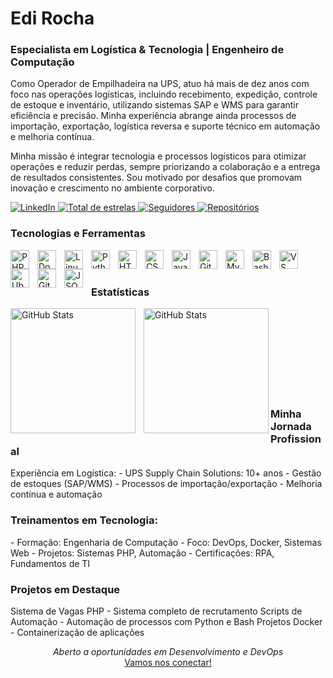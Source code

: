 <H1>Edi Rocha</H1>

<H3>Especialista em Logística & Tecnologia | Engenheiro de Computação</H3>

Como Operador de Empilhadeira na UPS, atuo há mais de dez anos com foco nas operações logísticas, incluindo recebimento, expedição, controle de estoque e inventário, utilizando sistemas SAP e WMS para garantir eficiência e precisão. Minha experiência abrange ainda processos de importação, exportação, logística reversa e suporte técnico em automação e melhoria contínua. 

Minha missão é integrar tecnologia e processos logísticos para otimizar operações e reduzir perdas, sempre priorizando a colaboração e a entrega de resultados consistentes. Sou motivado por desafios que promovam inovação e crescimento no ambiente corporativo.

<p align="left"> <a href="https://www.linkedin.com/in/edi-rocha/"> <img alt="LinkedIn" title="Conecte-se no LinkedIn" src="https://custom-icon-badges.demolab.com/badge/-LinkedIn-0077B5?style=for-the-badge&logo=linkedin&logoColor=white&label=Conecte-se" /> </a> <a href="https://github.com/EdiRocha?tab=repositories&sort=stargazers"> <img alt="Total de estrelas" title="Total de estrelas GitHub" src="https://custom-icon-badges.demolab.com/github/stars/EdiRocha?color=55960c&style=for-the-badge&labelColor=488207&logo=star&label=estrelas" /> </a> <a href="https://github.com/EdiRocha?tab=followers"> <img alt="Seguidores" title="Me siga no GitHub" src="https://custom-icon-badges.demolab.com/github/followers/EdiRocha?color=236ad3&labelColor=1155ba&style=for-the-badge&logo=github&label=Seguidores&logoColor=white" /> </a> <a href="https://github.com/EdiRocha?tab=repositories"> <img alt="Repositórios" title="Meus repositórios" src="https://custom-icon-badges.demolab.com/badge/Repositórios-6e5494?style=for-the-badge&logo=github&logoColor=white&labelColor=5c4274" /> </a> </p>

<H3>Tecnologias e Ferramentas</H3>
<img align="left" alt="PHP" title="PHP" width="30px" style="padding-right: 10px;" src="https://cdn.jsdelivr.net/gh/devicons/devicon@latest/icons/php/php-original.svg" />
<img align="left" alt="Docker" title="Docker" width="30px" style="padding-right: 10px;" src="https://cdn.jsdelivr.net/gh/devicons/devicon@latest/icons/docker/docker-original.svg" />
<img align="left" alt="Linux" title="Linux" width="30px" style="padding-right: 10px;" src="https://cdn.jsdelivr.net/gh/devicons/devicon@latest/icons/linux/linux-original.svg" />
<img align="left" alt="Python" title="Python" width="30px" style="padding-right: 10px;" src="https://cdn.jsdelivr.net/gh/devicons/devicon@latest/icons/python/python-original.svg" />
<img align="left" alt="HTML" title="HTML" width="30px" style="padding-right: 10px;" src="https://cdn.jsdelivr.net/gh/devicons/devicon@latest/icons/html5/html5-original.svg" />
<img align="left" alt="CSS" title="CSS" width="30px" style="padding-right: 10px;" src="https://cdn.jsdelivr.net/gh/devicons/devicon@latest/icons/css3/css3-original.svg" />
<img align="left" alt="JavaScript" title="JavaScript" width="30px" style="padding-right: 10px;" src="https://cdn.jsdelivr.net/gh/devicons/devicon@latest/icons/javascript/javascript-original.svg" />
<img align="left" alt="Git" title="Git" width="30px" style="padding-right: 10px;" src="https://cdn.jsdelivr.net/gh/devicons/devicon@latest/icons/git/git-original.svg" />
<img align="left" alt="MySQL" title="MySQL" width="30px" style="padding-right: 10px;" src="https://cdn.jsdelivr.net/gh/devicons/devicon@latest/icons/mysql/mysql-original.svg" />
<img align="left" alt="Bash" title="Bash" width="30px" style="padding-right: 10px;" src="https://cdn.jsdelivr.net/gh/devicons/devicon@latest/icons/bash/bash-original.svg" />
<img align="left" alt="VS Code" title="VS Code" width="30px" style="padding-right: 10px;" src="https://cdn.jsdelivr.net/gh/devicons/devicon@latest/icons/vscode/vscode-original.svg" />
<img align="left" alt="Ubuntu" title="Ubuntu" width="30px" style="padding-right: 10px;" src="https://cdn.jsdelivr.net/gh/devicons/devicon@latest/icons/ubuntu/ubuntu-plain.svg" />
<img align="left" alt="GitHub" title="GitHub" width="30px" style="padding-right: 10px;" src="https://cdn.jsdelivr.net/gh/devicons/devicon@latest/icons/github/github-original.svg" />
<img align="left" alt="JSON" title="JSON" width="30px" style="padding-right: 10px;" src="https://cdn.jsdelivr.net/gh/devicons/devicon@latest/icons/json/json-original.svg" />

<br/> <br/>
<H3>Estatísticas</H3>
<p> <img align="left" alt="GitHub Stats" height="200" style="padding-right: 10px;" src="https://github-readme-stats.vercel.app/api?username=edisrocha&show_icons=true&theme=tokyonight&include_all_commits=true&locale=pt-br" />
<img align="left" alt="GitHub Stats" height="200" src="https://github-readme-stats.vercel.app/api/top-langs/?username=EdisRocha&theme=tokyonight&layout=compact&custom_title=Tecnologias&langs_count=8" />

</p><br/> <br/> <br/> <br/> <br/> <br/> <br/> <br/>

<H3> Minha Jornada Profissional</H3>
Experiência em Logística:
  - UPS Supply Chain Solutions: 10+ anos
  - Gestão de estoques (SAP/WMS)
  - Processos de importação/exportação
  - Melhoria contínua e automação

<H3>Treinamentos em Tecnologia:</H3>
  - Formação: Engenharia de Computação
  - Foco: DevOps, Docker, Sistemas Web
  - Projetos: Sistemas PHP, Automação
  - Certificações: RPA, Fundamentos de TI

<H3>Projetos em Destaque</H3>
Sistema de Vagas PHP - Sistema completo de recrutamento
Scripts de Automação - Automação de processos com Python e Bash
Projetos Docker - Containerização de aplicações

<p align="center"> <i>Aberto a oportunidades em Desenvolvimento e DevOps</i> <br/> <a href="https://linkedin.com/in/edi-rocha">Vamos nos conectar!</a> </p>


